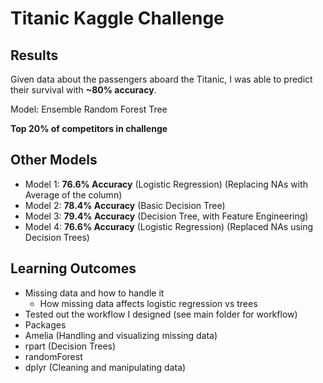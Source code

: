 # Titanic Kaggle Challenge

## Results
Given data about the passengers aboard the Titanic, I was able to predict their survival
with **~80% accuracy**.

Model: Ensemble Random Forest Tree

**Top 20% of competitors in challenge**

## Other Models
* Model 1: **76.6% Accuracy** (Logistic Regression) (Replacing NAs with Average of the column)
* Model 2: **78.4% Accuracy** (Basic Decision Tree)
* Model 3: **79.4% Accuracy** (Decision Tree, with Feature Engineering)
* Model 4: **76.6% Accuracy** (Logistic Regression) (Replaced NAs using Decision Trees)

## Learning Outcomes
* Missing data and how to handle it
  * How missing data affects logistic regression vs trees
* Tested out the workflow I designed (see main folder for workflow)
* Packages
 * Amelia (Handling and visualizing missing data)
 * rpart (Decision Trees)
 * randomForest
 * dplyr (Cleaning and manipulating data)
